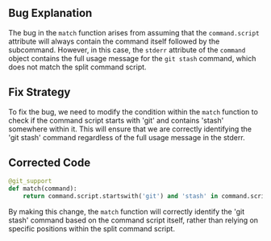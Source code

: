 ## Bug Explanation
The bug in the `match` function arises from assuming that the `command.script` attribute will always contain the command itself followed by the subcommand. However, in this case, the `stderr` attribute of the `command` object contains the full usage message for the `git stash` command, which does not match the split command script.

## Fix Strategy
To fix the bug, we need to modify the condition within the `match` function to check if the command script starts with 'git' and contains 'stash' somewhere within it. This will ensure that we are correctly identifying the 'git stash' command regardless of the full usage message in the stderr.

## Corrected Code
```python
@git_support
def match(command):
    return command.script.startswith('git') and 'stash' in command.script
``` 

By making this change, the `match` function will correctly identify the 'git stash' command based on the command script itself, rather than relying on specific positions within the split command script.